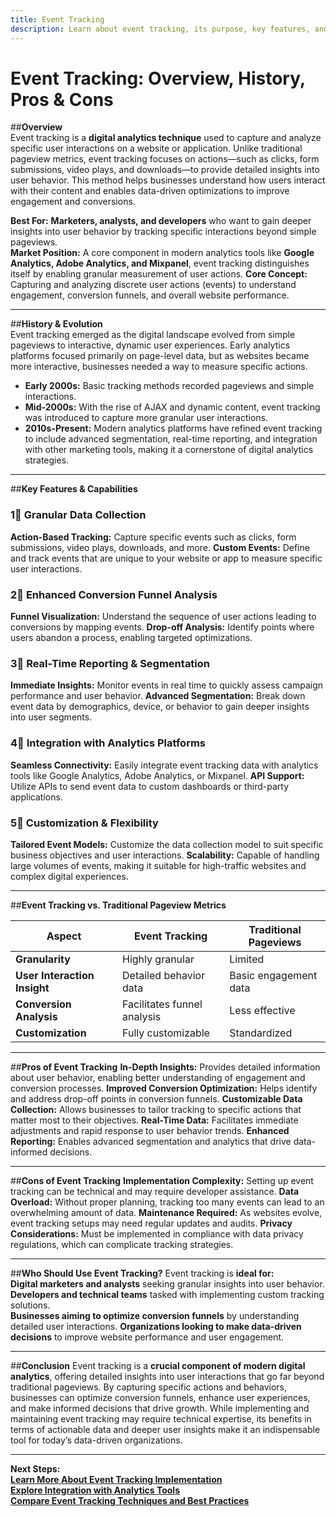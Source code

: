 ```yaml
---
title: Event Tracking
description: Learn about event tracking, its purpose, key features, and how it enhances digital analytics by capturing user interactions.
---
```


# **Event Tracking: Overview, History, Pros & Cons**

##**Overview**  
Event tracking is a **digital analytics technique** used to capture and analyze specific user interactions on a website or application. Unlike traditional pageview metrics, event tracking focuses on actions—such as clicks, form submissions, video plays, and downloads—to provide detailed insights into user behavior. This method helps businesses understand how users interact with their content and enables data-driven optimizations to improve engagement and conversions.

 **Best For:** **Marketers, analysts, and developers** who want to gain deeper insights into user behavior by tracking specific interactions beyond simple pageviews.  
 **Market Position:** A core component in modern analytics tools like **Google Analytics, Adobe Analytics, and Mixpanel**, event tracking distinguishes itself by enabling granular measurement of user actions.
 **Core Concept:** Capturing and analyzing discrete user actions (events) to understand engagement, conversion funnels, and overall website performance.

---

##**History & Evolution**  
Event tracking emerged as the digital landscape evolved from simple pageviews to interactive, dynamic user experiences. Early analytics platforms focused primarily on page-level data, but as websites became more interactive, businesses needed a way to measure specific actions.

- **Early 2000s:** Basic tracking methods recorded pageviews and simple interactions.
- **Mid-2000s:** With the rise of AJAX and dynamic content, event tracking was introduced to capture more granular user interactions.
- **2010s-Present:** Modern analytics platforms have refined event tracking to include advanced segmentation, real-time reporting, and integration with other marketing tools, making it a cornerstone of digital analytics strategies.

---

##**Key Features & Capabilities**

### **1⃣ Granular Data Collection**
 **Action-Based Tracking:** Capture specific events such as clicks, form submissions, video plays, downloads, and more.
 **Custom Events:** Define and track events that are unique to your website or app to measure specific user interactions.

### **2⃣ Enhanced Conversion Funnel Analysis**
 **Funnel Visualization:** Understand the sequence of user actions leading to conversions by mapping events.
 **Drop-off Analysis:** Identify points where users abandon a process, enabling targeted optimizations.

### **3⃣ Real-Time Reporting & Segmentation**
 **Immediate Insights:** Monitor events in real time to quickly assess campaign performance and user behavior.
 **Advanced Segmentation:** Break down event data by demographics, device, or behavior to gain deeper insights into user segments.

### **4⃣ Integration with Analytics Platforms**
 **Seamless Connectivity:** Easily integrate event tracking data with analytics tools like Google Analytics, Adobe Analytics, or Mixpanel.
 **API Support:** Utilize APIs to send event data to custom dashboards or third-party applications.

### **5⃣ Customization & Flexibility**
 **Tailored Event Models:** Customize the data collection model to suit specific business objectives and user interactions.
 **Scalability:** Capable of handling large volumes of events, making it suitable for high-traffic websites and complex digital experiences.

---

##**Event Tracking vs. Traditional Pageview Metrics**

| Aspect                   | Event Tracking           | Traditional Pageviews      |
|--------------------------|--------------------------|----------------------------|
| **Granularity**          |  Highly granular       |  Limited                  |
| **User Interaction Insight** |  Detailed behavior data  |  Basic engagement data   |
| **Conversion Analysis**  |  Facilitates funnel analysis |  Less effective         |
| **Customization**        |  Fully customizable    |  Standardized              |

---

##**Pros of Event Tracking**
 **In-Depth Insights:** Provides detailed information about user behavior, enabling better understanding of engagement and conversion processes.
 **Improved Conversion Optimization:** Helps identify and address drop-off points in conversion funnels.
 **Customizable Data Collection:** Allows businesses to tailor tracking to specific actions that matter most to their objectives.
 **Real-Time Data:** Facilitates immediate adjustments and rapid response to user behavior trends.
 **Enhanced Reporting:** Enables advanced segmentation and analytics that drive data-informed decisions.

---

##**Cons of Event Tracking**
 **Implementation Complexity:** Setting up event tracking can be technical and may require developer assistance.
 **Data Overload:** Without proper planning, tracking too many events can lead to an overwhelming amount of data.
 **Maintenance Required:** As websites evolve, event tracking setups may need regular updates and audits.
 **Privacy Considerations:** Must be implemented in compliance with data privacy regulations, which can complicate tracking strategies.

---

##**Who Should Use Event Tracking?**
Event tracking is **ideal for:**  
 **Digital marketers and analysts** seeking granular insights into user behavior.  
 **Developers and technical teams** tasked with implementing custom tracking solutions.  
 **Businesses aiming to optimize conversion funnels** by understanding detailed user interactions.
 **Organizations looking to make data-driven decisions** to improve website performance and user engagement.

---

##**Conclusion**
Event tracking is a **crucial component of modern digital analytics**, offering detailed insights into user interactions that go far beyond traditional pageviews. By capturing specific actions and behaviors, businesses can optimize conversion funnels, enhance user experiences, and make informed decisions that drive growth. While implementing and maintaining event tracking may require technical expertise, its benefits in terms of actionable data and deeper user insights make it an indispensable tool for today’s data-driven organizations.

---

 **Next Steps:**  
 **[Learn More About Event Tracking Implementation](#)**  
 **[Explore Integration with Analytics Tools](#)**  
 **[Compare Event Tracking Techniques and Best Practices](#)**
